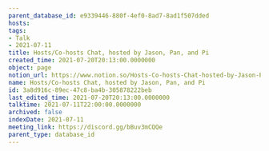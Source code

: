 ```yaml
---
parent_database_id: e9339446-880f-4ef0-8ad7-8ad1f507dded
hosts: 
tags:
- Talk
- 2021-07-11
title: Hosts/Co-hosts Chat, hosted by Jason, Pan, and Pi
created_time: 2021-07-20T20:13:00.0000000
object: page
notion_url: https://www.notion.so/Hosts-Co-hosts-Chat-hosted-by-Jason-Pan-and-Pi-3a8d916c89ec47c8ba4b305878222beb
name: Hosts/Co-hosts Chat, hosted by Jason, Pan, and Pi
id: 3a8d916c-89ec-47c8-ba4b-305878222beb
last_edited_time: 2021-07-20T20:13:00.0000000
talktime: 2021-07-11T22:00:00.0000000
archived: false
indexDate: 2021-07-11
meeting_link: https://discord.gg/bBuv3mCQQe
parent_type: database_id
---
```





